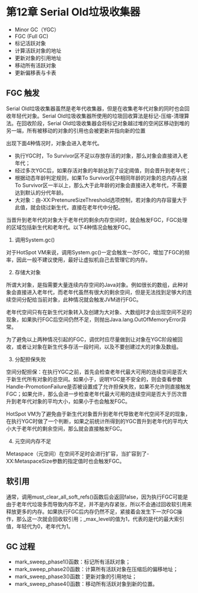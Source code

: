 # 第12章 Serial Old垃圾收集器

- Minor GC（YGC）
- FGC (Full GC)
- 标记活跃对象
- 计算活跃对象的地址
- 更新对象的引用地址
- 移动所有活跃对象
- 更新偏移表与卡表

## FGC 触发

Serial Old垃圾收集器虽然是老年代收集器，但是在收集老年代对象的同时也会回收年轻代对象。Serial Old垃圾收集器所使用的垃圾回收算法是标记-压缩-清理算法。在回收阶段，Serial Old垃圾收集器会将标记对象越过堆的空闲区移动到堆的另一端，所有被移动的对象的引用也会被更新并指向新的位置

出现下面4种情况时，对象会进入老年代。

- 执行YGC时，To Survivor区不足以存放存活的对象，那么对象会直接进入老年代；
- 经过多次YGC后，如果存活对象的年龄达到了设定阈值，则会晋升到老年代；
- 根据动态年龄判定规则，如果To Survivor区中相同年龄的对象的总内存占据To Survivor区一半以上，那么大于此年龄的对象会直接进入老年代，不需要达到默认的分代年龄。
- 大对象：由-XX:PretenureSizeThreshold选项控制，若对象的内存容量大于此值，就会绕过新生代，直接在老年代中分配。

当晋升到老年代的对象大于老年代的剩余内存空间时，就会触发FGC，FGC处理的区域包括新生代和老年代。以下4种情况会触发FGC。

1. 调用System.gc()

对于HotSpot VM来说，调用System.gc()一定会触发一次FGC，增加了FGC的频率，因此一般不建议使用，最好让虚拟机自己去管理它的内存。

2. 存储大对象

所谓大对象，是指需要大量连续内存空间的Java对象。例如很长的数组，此种对象会直接进入老年代，而老年代虽然有很大的剩余空间，但是无法找到足够大的连续空间分配给当前对象，此种情况就会触发JVM进行FGC。

老年代空间只有在新生代对象转入及创建为大对象、大数组时才会出现空间不足的现象，如果执行FGC后空间仍然不足，则抛出Java.lang.OutOfMemoryError异常。

为了避免以上两种情况引起的FGC，调优时应尽量做到让对象在YGC阶段被回收，或者让对象在新生代多存活一段时间，以及不要创建过大的对象及数组。

3. 分配担保失败

空间分配担保：在执行YGC之前，首先会检查老年代最大可用的连续空间是否大于新生代所有对象的总空间。如果小于，说明YGC是不安全的，则会查看参数Handle-PromotionFailure是否被设置成了允许担保失败，如果不允许则直接触发FGC；如果允许，那么会进一步检查老年代最大可用的连续空间是否大于历次晋升到老年代对象的平均大小，如果小于也会触发FGC。

HotSpot VM为了避免由于新生代对象晋升到老年代导致老年代空间不足的现象，在执行YGC时做了一个判断，如果之前统计所得到的YGC晋升到老年代的平均大小大于老年代的剩余空间，那么就会直接触发FGC。

4. 元空间内存不足

Metaspace（元空间）在空间不足时会进行扩容，当扩容到了-XX:MetaspaceSize参数的指定值时也会触发FGC。

## 软引用

通常，调用must_clear_all_soft_refs()函数后会返回false，因为执行FGC可能是由于老年代垃圾多而导致内存不足，并不是内存紧张，所以不会通过回收软引用来释放更多的内存。如果执行FGC后内存仍然不足，紧接着会发生下一次FGC操作，那么这一次就会回收软引用；_max_level的值为1，代表的是代的最大索引值，年轻代为0，老年代为1。

## GC 过程

- mark_sweep_phase1()函数：标记所有活跃对象；
- mark_sweep_phase2()函数：计算所有活跃对象在压缩后的偏移地址；
- mark_sweep_phase3()函数：更新对象的引用地址；
- mark_sweep_phase4()函数：移动所有活跃对象到新的位置。

